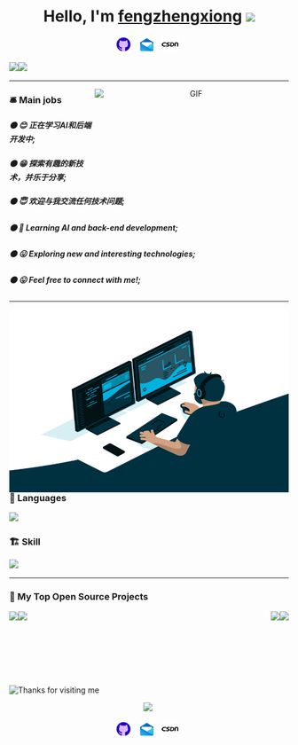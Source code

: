 <div align="center">
   <!-- 
     [1] 修改为你自己的名字 
   -->
   <h1>Hello, I'm <a href="https://github.com/fengzhengxiong">fengzhengxiong</a> <img src="https://media.giphy.com/media/hvRJCLFzcasrR4ia7z/giphy.gif" width="25px"> </h1>
<p align='center'>
    <!-- 
      确保你的仓库里有 ./icons/github.gif 这个文件，或者使用绝对路径
    -->
    <a href="https://github.com/fengzhengxiong"><img height="30" src="./icons/github.gif?raw=true"></a>  
    <!-- 
      [2] 修改为你自己的邮箱地址 
    -->
    <a href="1220597071@qq.com"><img height="30" src="./icons/email.gif?raw=true"></a>  
    <!-- 
      [3] 如果你有CSDN，修改为你的主页链接，如果没有可以删除这一行
    -->
    <a href="https://blog.csdn.net/weixin_44709991"><img height="30" src="./icons/csdn.png?raw=true"></a>  
 </p>

 <!-- 
   这里的 username=guojin-yan 已经全部替换为你的用户名 fengzhengxiong 
 -->
 <div align=left><span><img src="https://github-readme-stats.vercel.app/api?username=fengzhengxiong&show_icons=true&theme=tokyonight" height=180/></span><span><img src="https://github-readme-stats.vercel.app/api/top-langs/?username=fengzhengxiong&layout=compact&theme=tokyonight" height=180/></span></div>

----

<!-- 
  [4] 如果你有CSDN且想用这个卡片，请把 id=Grape_yan 修改为你的CSDN用户名
  如果你不用CSDN，可以直接删除下面这行 img 标签
-->
<img align="right" alt="GIF" src="https://stats.justsong.cn/api/csdn?id=weixin_44709991&theme=dark" width="350" height="180" />



<div align="left">
    <h3>🛎️ Main jobs</h3>
    <!-- 
      [5] 把这里的内容修改成你自己的主要工作或兴趣方向
    -->
    <h5>⚫  😊 正在学习AI和后端开发中;</h5>
    <h5>⚫  😁 探索有趣的新技术，并乐于分享;</h5>
    <h5>⚫  😇 欢迎与我交流任何技术问题;</h5>
    <h5>⚫  🤗 Learning AI and back-end development;</h5>
    <h5>⚫  😛 Exploring new and interesting technologies;</h5>
    <h5>⚫  😛 Feel free to connect with me!;</h5>

----

<!-- 
  [6] 重要：这个动图需要你自己上传到你的仓库中。
  创建一个名为 fengzhengxiong 的公开仓库，把你的动图（比如命名为 code.gif）放进去，
  然后把下面的 src 链接替换成你自己的图片链接。
  例如: https://github.com/fengzhengxiong/fengzhengxiong/blob/main/image/code.gif?raw=true
-->
<img align="right" alt="GIF" src="./image/code.gif?raw=true" width="520" height="330" />

 

### 🌅 Languages  
<!-- 
  [7] 修改成你熟悉的编程语言，图标名称可以在 https://skillicons.dev/ 查找
-->
<p align='left'><a><img height="45" src="https://skillicons.dev/icons?i=java,go,python,html,css,js&perline=6"></a>  </p>

### 🏗️ Skill
<!-- 
  [8] 修改成你掌握的技能/工具，图标名称可以在 https://skillicons.dev/ 查找
-->
<p align='left'><a><img height="160" src="https://skillicons.dev/icons?i=spring,mysql,redis,docker,kubernetes,git,idea,vscode,linux,pytorch&perline=5"></a>  </p>

----

### 📘 My Top Open Source Projects

<!-- 
  [9] 重要：这里需要展示你自己的项目。
  你需要修改两处：
  1. href="..."  -> 链接到你的项目地址
  2. src="...&repo=[你的项目名]" -> 卡片图片指向你的项目
  
  下面我为你保留了格式，但你需要替换成你自己的项目信息。
  如果没有那么多项目，可以删除多余的 <div> 块。
-->
<div width="100%" align="center">
  <a align="left" href="https://github.com/fengzhengxiong/[你的仓库名1]" title="[你的仓库名1]"><img align="left" height="115" src="https://github-readme-stats.vercel.app/api/pin/?username=fengzhengxiong&repo=[你的仓库名1]&theme=react&border_color=61dafb&border_radius=10"></a>
  <a align="right"  href="https://github.com/fengzhengxiong/[你的仓库名2]" title="[你的仓库名2]"><img align="right" height="115" src="https://github-readme-stats.vercel.app/api/pin/?username=fengzhengxiong&repo=[你的仓库名2]&theme=react&border_color=61dafb&border_radius=10"></a>
</div>

<div width="100%" align="center">  
    <a align="left" href="https://github.com/fengzhengxiong/[你的仓库名3]" title="[你的仓库名3]"><img align="left" height="115" src="https://github-readme-stats.vercel.app/api/pin/?username=fengzhengxiong&repo=[你的仓库名3]&theme=react&border_color=61dafb&border_radius=10"></a>    
    <a  align="right"  href="https://github.com/fengzhengxiong/[你的仓库名4]" title="[你的仓库名4]"><img align="right" height="115" src="https://github-readme-stats.vercel.app/api/pin/?username=fengzhengxiong&repo=[你的仓库名4]&theme=react&border_color=61dafb&border_radius=10"></a>
</div>

<br><br><br><br><br><br><br> <!-- 用于解决布局重叠问题 -->


<img height="120" alt="Thanks for visiting me" width="100%" src="https://raw.githubusercontent.com/BrunnerLivio/brunnerlivio/master/images/marquee.svg" />

<!-- 
  访客计数器已经帮你修改为你的用户名 fengzhengxiong
-->
<p align='center'><a><img src="https://profile-counter.glitch.me/fengzhengxiong/count.svg"></a>  </p>


<!-- 
  [10] 底部的联系方式，请按需修改或删除。
  如果你想放QQ和微信的二维码图片，也需要像第[6]点一样，先上传到你的仓库，再在这里引用链接。
-->
<p align='center'>
    <a href="https://github.com/fengzhengxiong"><img height="30" src="./icons/github.gif?raw=true"></a>  
    <a href="1220597071@qq.com"><img height="30" src="./icons/email.gif?raw=true"></a>  
    <a href="https://blog.csdn.net/weixin_44709991"><img height="30" src="./icons/csdn.png?raw=true"></a>  
    <!-- <a href="[你的QQ二维码图片链接]"><img height="30" src="./icons/qq.png?raw=true"></a>   -->
    <!-- <a href="[你的微信二维码图片链接]"><img height="30" src="./icons/wechat.png"></a>   -->
 </p>